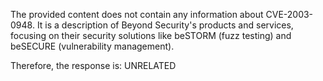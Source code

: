 The provided content does not contain any information about CVE-2003-0948. It is a description of Beyond Security's products and services, focusing on their security solutions like beSTORM (fuzz testing) and beSECURE (vulnerability management).

Therefore, the response is: UNRELATED